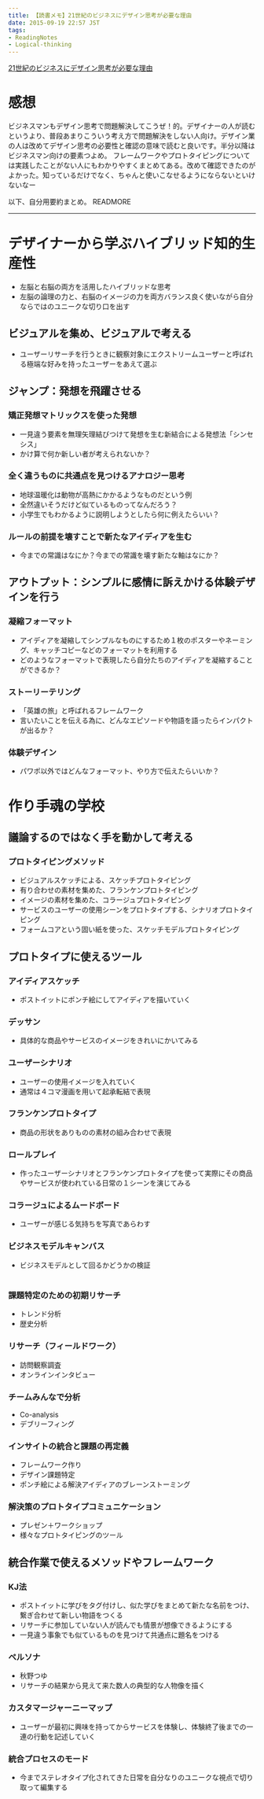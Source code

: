 ```yaml
---
title: 【読書メモ】21世紀のビジネスにデザイン思考が必要な理由
date: 2015-09-19 22:57 JST
tags:
- ReadingNotes
- Logical-thinking
---
```


[21世紀のビジネスにデザイン思考が必要な理由](http://www.amazon.co.jp/21%E4%B8%96%E7%B4%80%E3%81%AE%E3%83%93%E3%82%B8%E3%83%8D%E3%82%B9%E3%81%AB%E3%83%87%E3%82%B6%E3%82%A4%E3%83%B3%E6%80%9D%E8%80%83%E3%81%8C%E5%BF%85%E8%A6%81%E3%81%AA%E7%90%86%E7%94%B1-%E4%BD%90%E5%AE%97-%E9%82%A6%E5%A8%81/dp/4844374214/ref=sr_1_1?ie=UTF8&qid=1442327826&sr=8-1&keywords=%E5%89%B5%E9%80%A0%E7%9A%84%E5%95%8F%E9%A1%8C%E8%A7%A3%E6%B1%BA)


# 感想
ビジネスマンもデザイン思考で問題解決してこうぜ！的。デザイナーの人が読むというより、普段あまりこういう考え方で問題解決をしない人向け。デザイン業の人は改めてデザイン思考の必要性と確認の意味で読むと良いです。半分以降はビジネスマン向けの要素つよめ。
フレームワークやプロトタイピングについては実践したことがない人にもわかりやすくまとめてある。改めて確認できたのがよかった。知っているだけでなく、ちゃんと使いこなせるようにならないといけないなー

以下、自分用要約まとめ。
READMORE

-------------

# デザイナーから学ぶハイブリッド知的生産性
- 左脳と右脳の両方を活用したハイブリッドな思考
- 左脳の論理の力と、右脳のイメージの力を両方バランス良く使いながら自分ならではのユニークな切り口を出す

## ビジュアルを集め、ビジュアルで考える
- ユーザーリサーチを行うときに観察対象にエクストリームユーザーと呼ばれる極端な好みを持ったユーザーをあえて選ぶ

## ジャンプ：発想を飛躍させる

### 矯正発想マトリックスを使った発想
- 一見違う要素を無理矢理結びつけて発想を生む新結合による発想法「シンセシス」
- かけ算で何か新しい者が考えられないか？

### 全く違うものに共通点を見つけるアナロジー思考
- 地球温暖化は動物が高熱にかかるようなものだという例
- 全然違いそうだけど似ているものってなんだろう？
- 小学生でもわかるように説明しようとしたら何に例えたらいい？

### ルールの前提を壊すことで新たなアイディアを生む
- 今までの常識はなにか？今までの常識を壊す新たな軸はなにか？

## アウトプット：シンプルに感情に訴えかける体験デザインを行う

### 凝縮フォーマット
- アイディアを凝縮してシンプルなものにするため１枚のポスターやネーミング、キャッチコピーなどのフォーマットを利用する
- どのようなフォーマットで表現したら自分たちのアイディアを凝縮することができるか？

### ストーリーテリング
- 「英雄の旅」と呼ばれるフレームワーク
- 言いたいことを伝える為に、どんなエピソードや物語を語ったらインパクトが出るか？

### 体験デザイン
- パワポ以外ではどんなフォーマット、やり方で伝えたらいいか？

# 作り手魂の学校

## 議論するのではなく手を動かして考える

### プロトタイピングメソッド
- ビジュアルスケッチによる、スケッチプロトタイピング
- 有り合わせの素材を集めた、フランケンプロトタイピング
- イメージの素材を集めた、コラージュプロトタイピング
- サービスのユーザーの使用シーンをプロトタイプする、シナリオプロトタイピング
- フォームコアという固い紙を使った、スケッチモデルプロトタイピング

## プロトタイプに使えるツール

### アイディアスケッチ
- ポストイットにポンチ絵にしてアイディアを描いていく

### デッサン
- 具体的な商品やサービスのイメージをきれいにかいてみる

### ユーザーシナリオ
- ユーザーの使用イメージを入れていく
- 通常は４コマ漫画を用いて起承転結で表現

### フランケンプロトタイプ
- 商品の形状をありものの素材の組み合わせで表現

### ロールプレイ
- 作ったユーザーシナリオとフランケンプロトタイプを使って実際にその商品やサービスが使われている日常の１シーンを演じてみる

### コラージュによるムードボード
- ユーザーが感じる気持ちを写真であらわす

### ビジネスモデルキャンバス
- ビジネスモデルとして回るかどうかの検証


#
### 課題特定のための初期リサーチ
- トレンド分析
- 歴史分析

### リサーチ（フィールドワーク）
- 訪問観察調査
- オンラインインタビュー

### チームみんなで分析
- Co-analysis
- デブリーフィング

### インサイトの統合と課題の再定義
- フレームワーク作り
- デザイン課題特定
- ポンチ絵による解決アイディアのブレーンストーミング

### 解決策のプロトタイプコミュニケーション
- プレゼン＋ワークショップ
- 様々なプロトタイピングのツール

## 統合作業で使えるメソッドやフレームワーク

### KJ法
- ポストイットに学びをタグ付けし、似た学びをまとめて新たな名前をつけ、繋ぎ合わせて新しい物語をつくる
- リサーチに参加していない人が読んでも情景が想像できるようにする
- 一見違う事象でも似ているものを見つけて共通点に題名をつける

### ペルソナ
- 秋野つゆ
- リサーチの結果から見えて来た数人の典型的な人物像を描く

### カスタマージャーニーマップ
- ユーザーが最初に興味を持ってからサービスを体験し、体験終了後までの一連の行動を記述していく

### 統合プロセスのモード
- 今までステレオタイプ化されてきた日常を自分なりのユニークな視点で切り取って編集する


